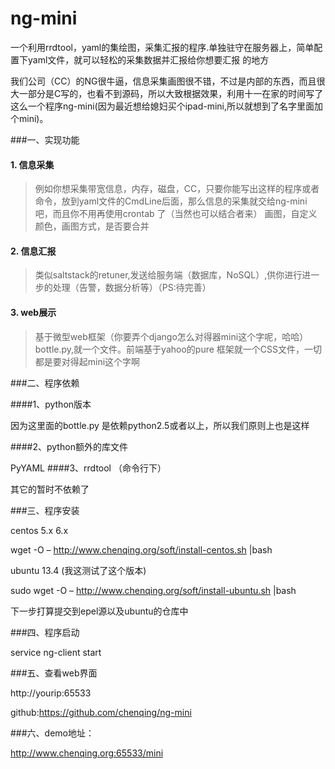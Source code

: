 ng-mini
=======

一个利用rrdtool，yaml的集绘图，采集汇报的程序.单独驻守在服务器上，简单配置下yaml文件，就可以轻松的采集数据并汇报给你想要汇报
的地方

我们公司（CC）的NG很牛逼，信息采集画图很不错，不过是内部的东西，而且很大一部分是C写的，也看不到源码，所以大致根据效果，利用十一在家的时间写了这么一个程序ng-mini(因为最近想给媳妇买个ipad-mini,所以就想到了名字里面加个mini)。

###一、实现功能


#### 1. 信息采集
> 例如你想采集带宽信息，内存，磁盘，CC，只要你能写出这样的程序或者命令，放到yaml文件的CmdLine后面，那么信息的采集就交给ng-mini 吧，而且你不用再使用crontab 了（当然也可以结合者来）
> 画图，自定义颜色，画图方式，是否要合并

#### 2. 信息汇报
> 类似saltstack的retuner,发送给服务端（数据库，NoSQL）,供你进行进一步的处理（告警，数据分析等）（PS:待完善）
 
#### 3. web展示
> 基于微型web框架（你要弄个django怎么对得器mini这个字呢，哈哈）bottle.py,就一个文件。前端基于yahoo的pure 框架就一个CSS文件，一切都是要对得起mini这个字啊

###二、程序依赖


####1、python版本

 因为这里面的bottle.py 是依赖python2.5或者以上，所以我们原则上也是这样

####2、python额外的库文件

 PyYAML
####3、rrdtool （命令行下）

其它的暂时不依赖了

###三、程序安装

 centos 5.x 6.x

 wget -O – http://www.chenqing.org/soft/install-centos.sh |bash

 ubuntu 13.4 (我这测试了这个版本)

 sudo wget -O – http://www.chenqing.org/soft/install-ubuntu.sh |bash

 下一步打算提交到epel源以及ubuntu的仓库中

###四、程序启动

 service ng-client start

###五、查看web界面

 http://yourip:65533

 github:https://github.com/chenqing/ng-mini

###六、demo地址：

 http://www.chenqing.org:65533/mini



